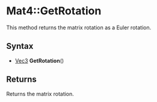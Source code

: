 # Mat4::GetRotation

This method returns the matrix rotation as a Euler rotation.

## Syntax

- [Vec3](Vec3.md) **GetRotation**()

## Returns

Returns the matrix rotation.
